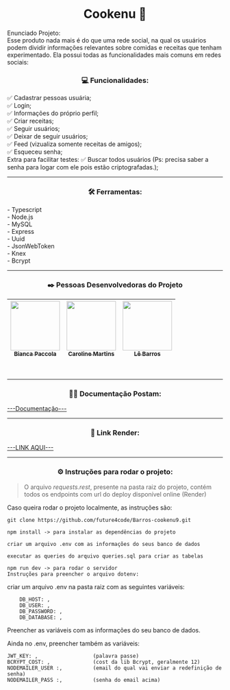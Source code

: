 <h1 align="center" >Cookenu 🍱</h1>

Enunciado Projeto:</br>
Esse produto nada mais é do que uma rede social, na qual os usuários podem dividir informações relevantes sobre comidas e receitas que tenham experimentado. Ela possui todas as funcionalidades mais comuns em redes sociais:

<h3 align="center" > 💻 Funcionalidades:</br></h3>
✅ Cadastrar pessoas usuária;</br>
✅ Login;</br>
✅ Informações do próprio perfil;</br>
✅ Criar receitas;</br>
✅ Seguir usuários;</br>
✅ Deixar de seguir usuários;</br>
✅ Feed (vizualiza somente receitas de amigos);</br>
✅ Esqueceu senha;</br>
Extra para facilitar testes:
✅ Buscar todos usuários (Ps: precisa saber a senha para logar com ele pois estão criptografadas.);</br>


---

<h3 align="center">🛠 Ferramentas:</h3>
- Typescript</br>
- Node.js</br>
- MySQL</br>
- Express</br>
- Uuid</br>
- JsonWebToken</br>
- Knex</br>
- Bcrypt</br>

---

<h3 align="center"> ✒️ Pessoas Desenvolvedoras do Projeto</h3>

|  [<img src="https://avatars.githubusercontent.com/u/102427205?v=4" width=115><br><sub>Bianca Paccola</sub>](https://github.com/BiancaPaccola) | [<img src="https://avatars.githubusercontent.com/u/102299433?v=4" width=115><br><sub>Caroline Martins</sub>](https://github.com/CarolineMartins09) |  [<img src="https://avatars.githubusercontent.com/u/102331990?v=4" width=115><br><sub>Lê Barros</sub>](https://github.com/FluffyThread) |
| :---: | :---: | :---: |
<br>

---

<h3 align="center">🐱‍🚀 Documentação Postam:</h3>

[---Documentação---](https://documenter.getpostman.com/view/22367197/2s93CLtZrF)


---

<h3 align="center"> 🔗 Link Render:</h3>

[---LINK AQUI---](https://barros-cookenu-grupo9.onrender.com)

---

<h3 align="center">⚙️ Instruções para rodar o projeto:</h3>

> O arquivo *requests.rest*, presente na pasta raiz do projeto, contém todos os endpoints com url do deploy disponível online (Render)

Caso queira rodar o projeto localmente, as instruções são:

```
git clone https://github.com/future4code/Barros-cookenu9.git

npm install -> para instalar as dependências do projeto

criar um arquivo .env com as informações do seus banco de dados

executar as queries do arquivo queries.sql para criar as tabelas

npm run dev -> para rodar o servidor
Instruções para preencher o arquivo dotenv:
```

criar um arquivo .env na pasta raiz com as seguintes variáveis:

```
    DB_HOST: ,
    DB_USER: ,
    DB_PASSWORD: ,
    DB_DATABASE: ,
```

Preencher as variáveis com as informações do seu banco de dados.

Ainda no .env, preencher também as variáveis:


    JWT_KEY: ,                  (palavra passe)
    BCRYPT_COST: ,              (cost da lib Bcrypt, geralmente 12)
    NODEMAILER_USER :,          (email do qual vai enviar a redefinição de senha)
    NODEMAILER_PASS :,          (senha do email acima)

